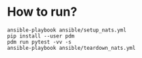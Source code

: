 # How to run?

```
ansible-playbook ansible/setup_nats.yml
pip install --user pdm
pdm run pytest -vv -s
ansible-playbook ansible/teardown_nats.yml
```
